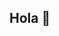 ## Hola 👋

<!--
**edinsonrd/edinsonrd** is a ✨ _special_ ✨ repository because its `README.md` (this file) appears on your GitHub profile.

- 🔭 Actualmente estoy trabajando en Servicio Nacional de Aprendizaje SENA
- 🌱 Actualmente estoy aprendiendo React
- 🤔 Estoy buscando ayuda con Spring Boot
-->
